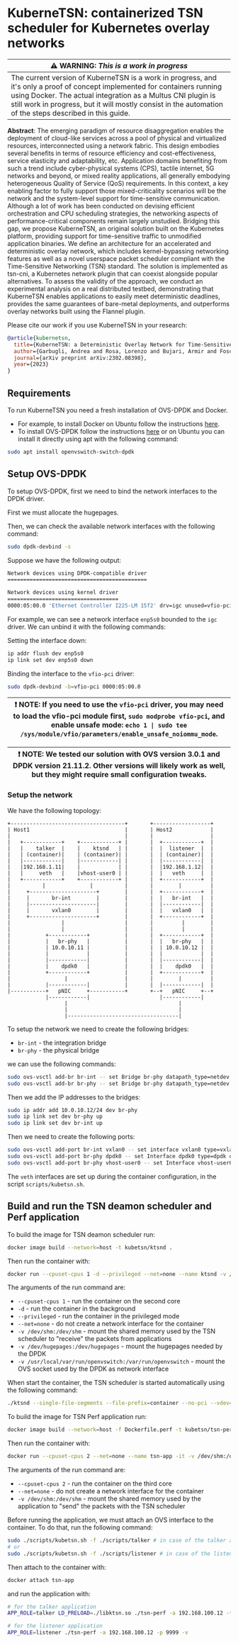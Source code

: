 # KuberneTSN: containerized TSN scheduler for Kubernetes overlay networks 

| :warning: WARNING: _This is a work in progress_                                                                                                                                                                                                                                                        |
| ------------------------------------------------------------------------------------------------------------------------------------------------------------------------------------------------------------------------------------------------------------------------------------------------------ |
| The current version of KuberneTSN is a work in progress, and it's only a proof of concept implemented for containers running using Docker. The actual integration as a Multus CNI plugin is still work in progress, but it will mostly consist in the automation of the steps described in this guide. |

**Abstract**: The emerging paradigm of resource disaggregation enables the deployment of cloud-like services across a pool of physical and virtualized resources, interconnected using a network fabric. This design embodies several benefits in terms of resource efficiency and cost-effectiveness, service elasticity and adaptability, etc. Application domains benefiting from such a trend include cyber-physical systems (CPS), tactile internet, 5G networks and beyond, or mixed reality applications, all generally embodying heterogeneous Quality of Service (QoS) requirements. In this context, a key enabling factor to fully support those mixed-criticality scenarios will be the network and the system-level support for time-sensitive communication. Although a lot of work has been conducted on devising efficient orchestration and CPU scheduling strategies, the networking aspects of performance-critical components remain largely unstudied. Bridging this gap, we propose KuberneTSN, an original solution built on the Kubernetes platform, providing support for time-sensitive traffic to unmodified application binaries. We define an architecture for an accelerated and deterministic overlay network, which includes kernel-bypassing networking features as well as a novel userspace packet scheduler compliant with the Time-Sensitive Networking (TSN) standard. The solution is implemented as tsn-cni, a Kubernetes network plugin that can coexist alongside popular alternatives. To assess the validity of the approach, we conduct an experimental analysis on a real distributed testbed, demonstrating that KuberneTSN enables applications to easily meet deterministic deadlines, provides the same guarantees of bare-metal deployments, and outperforms overlay networks built using the Flannel plugin.

Please cite our work if you use KuberneTSN in your research:

```bibtex
@article{kubernetsn,
  title={KuberneTSN: a Deterministic Overlay Network for Time-Sensitive Containerized Environments},
  author={Garbugli, Andrea and Rosa, Lorenzo and Bujari, Armir and Foschini, Luca},
  journal={arXiv preprint arXiv:2302.08398},
  year={2023}
}
```

## Requirements

To run KuberneTSN you need a fresh installation of OVS-DPDK and Docker.

- For example, to install Docker on Ubuntu follow the instructions [here](https://docs.docker.com/engine/install/ubuntu/).
- To install OVS-DPDK follow the instructions [here](https://docs.openvswitch.org/en/latest/intro/install/dpdk/) or on Ubuntu you can install it directly using apt with the following command:

```bash
sudo apt install openvswitch-switch-dpdk
```

## Setup OVS-DPDK

To setup OVS-DPDK, first we need to bind the network interfaces to the DPDK driver.

First we must allocate the hugepages.

Then, we can check the available network interfaces with the following command:

```bash
sudo dpdk-devbind -s
```

Suppose we have the following output:

```bash
Network devices using DPDK-compatible driver
============================================

Network devices using kernel driver
===================================
0000:05:00.0 'Ethernet Controller I225-LM 15f2' drv=igc unused=vfio-pci,uio_pci_generic
```

For example, we can see a network interface `enp5s0` bounded to the `igc` driver. We can unbind it with the following commands:

Setting the interface down:

```bash
ip addr flush dev enp5s0
ip link set dev enp5s0 down
```

Binding the interface to the `vfio-pci` driver:

```bash
sudo dpdk-devbind -b=vfio-pci 0000:05:00.0
```

| :exclamation: NOTE: If you need to use the `vfio-pci` driver, you may need to load the vfio-pci module first, `sudo modprobe vfio-pci`, and enable unsafe mode: `echo 1 \| sudo tee /sys/module/vfio/parameters/enable_unsafe_noiommu_mode`. |
| -------------------------------------------------------------------------------------------------------------------------------------------------------------------------------------------------------------------------------------------- |


| :exclamation: NOTE: We tested our solution with OVS version 3.0.1 and DPDK version 21.11.2. Other versions will likely work as well, but they might require small configuration tweaks. |
| -------------------------------------------------------------------------------------------------------------------------------------------------------------------------------------------------------------------------------------------- |


### Setup the network

We have the following topology:

```
+------------------------------------+       +------------------+
| Host1                              |       | Host2            |
|                                    |       |                  |
|   +------------+    +------------+ |       |  +------------+  |
|   |    talker  |    |    ktsnd   | |       |  |  listener  |  |
|   | (container)|    | (container)| |       |  | (container)|  |
|   |------------|    |------------| |       |  |------------|  |
|   |192.168.1.11|    |            | |       |  |192.168.1.12|  |
|   |     veth   |    |vhost-user0 | |       |  |   veth     |  |
|   +------------+    +------------+ |       |  +------------+  |
|          |              |          |       |        |         |
|     +---------------------+        |       |  +------------+  |
|     |       br-int        |        |       |  |   br-int   |  |
|     |---------------------|        |       |  |------------|  |
|     |       vxlan0        |        |       |  |   vxlan0   |  |
|     +---------------------+        |       |  +------------+  |
|                |                   |       |         |        |
|                |                   |       |         |        |
|           +------------+           |       |  +------------+  |
|           |   br-phy   |           |       |  |   br-phy   |  |
|           | 10.0.10.11 |           |       |  | 10.0.10.12 |  |
|           |            |           |       |  |            |  |
|           |------------|           |       |  |------------|  |
|           |    dpdk0   |           |       |  |    dpdk0   |  |
|           +------------+           |       |  +------------+  |
|                 |                  |       |        |         |
|           |------------|           |       |  |------------|  |
|-----------+   pNIC     +-----------+       +--+   pNIC     +--+
            |------------|                      |------------|
                  |                                   |
                  |                                   |
                  |-----------------------------------|
```

To setup the network we need to create the following bridges:

- `br-int` - the integration bridge
- `br-phy` - the physical bridge

we can use the following commands:

```bash
sudo ovs-vsctl add-br br-int -- set Bridge br-phy datapath_type=netdev
sudo ovs-vsctl add-br br-phy -- set Bridge br-phy datapath_type=netdev
```

Then we add the IP addresses to the bridges:

```bash
sudo ip addr add 10.0.10.12/24 dev br-phy
sudo ip link set dev br-phy up
sudo ip link set dev br-int up
```

Then we need to create the following ports:

```bash
sudo ovs-vsctl add-port br-int vxlan0 -- set interface vxlan0 type=vxlan options:remote_ip=10.0.10.12
sudo ovs-vsctl add-port br-phy dpdk0 -- set Interface dpdk0 type=dpdk options:dpdk-devargs=0000:05:00.0
sudo ovs-vsctl add-port br-phy vhost-user0 -- set Interface vhost-user0 type=dpdkvhostuser
```

The `veth` interfaces are set up during the container configuration, in the script `scripts/kubetsn.sh`.

## Build and run the TSN deamon scheduler and Perf application

To build the image for TSN deamon scheduler run:

```bash
docker image build --network=host -t kubetsn/ktsnd .
```

Then run the container with:

```bash
docker run --cpuset-cpus 1 -d --privileged --net=none --name ktsnd -v /dev/shm:/dev/shm -v /dev/hugepages:/dev/hugepages -v /usr/local/var/run/openvswitch:/var/run/openvswitch kubetsn/ktsnd
```

The arguments of the run command are:

- `--cpuset-cpus 1` - run the container on the second core
- `-d` - run the container in the background
- `--privileged` - run the container in the privileged mode
- `--net=none` - do not create a network interface for the container
- `-v /dev/shm:/dev/shm` - mount the shared memory used by the TSN scheduler to "receive" the packets from applications
- `-v /dev/hugepages:/dev/hugepages` - mount the hugepages needed by the DPDK
- `-v /usr/local/var/run/openvswitch:/var/run/openvswitch` - mount the OVS socket used by the DPDK as network interface

When start the container, the TSN scheduler is started automatically using the following command:

```bash
./ktsnd --single-file-segments --file-prefix=container --no-pci --vdev=virtio_user0,mac=00:00:00:00:00:01,path=/var/run/openvswitch/vhost-user0
```

To build the image for TSN Perf application run:

```bash
docker image build --network=host -f Dockerfile.perf -t kubetsn/tsn-perf .
```

Then run the container with:

```bash
docker run --cpuset-cpus 2 --net=none --name tsn-app -it -v /dev/shm:/dev/shm kubetsn/tsn-perf /bin/bash
```

The arguments of the run command are:

- `--cpuset-cpus 2` - run the container on the third core
- `--net=none` - do not create a network interface for the container
- `-v /dev/shm:/dev/shm` - mount the shared memory used by the application to "send" the packets with the TSN scheduler

Before running the application, we must attach an OVS interface to the container. To do that, run the following command:

```bash
sudo ./scripts/kubetsn.sh -f ./scripts/talker # in case of the talker application
# or
sudo ./scripts/kubetsn.sh -f ./scripts/listener # in case of the listener application
```

Then attach to the container with:

```bash
docker attach tsn-app
```

and run the application with:

```bash
# for the talker application
APP_ROLE=talker LD_PRELOAD=./libktsn.so ./tsn-perf -a 192.168.100.12 -t -v

# for the listener application
APP_ROLE=listener ./tsn-perf -a 192.168.100.12 -p 9999 -v
```
